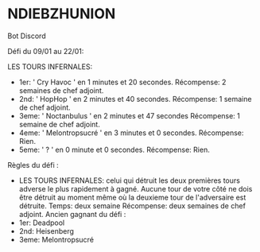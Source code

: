 # NDIEBZHUNION
Bot Discord


Défi du 09/01 au 22/01:

LES TOURS INFERNALES:

- 1er: ' Cry Havoc ' en 1 minutes et 20 secondes.
Récompense: 2 semaines de chef adjoint.
- 2nd: ' HopHop ' en 2 minutes et 40 secondes.
Récompense: 1 semaine de chef adjoint.
- 3eme: ' Noctanbulus ' en 2 minutes et 47 secondes
Récompense: 1 semaine de chef adjoint.
- 4eme: ' Melontropsucré ' en 3 minutes et 0 secondes.
Récompense: Rien.
- 5eme: ' ? ' en 0 minute et 0 secondes.
Récompense: Rien.


Règles du défi :
- LES TOURS INFERNALES: celui qui détruit les deux premières tours adverse le plus rapidement à gagné.
Aucune tour de votre côté ne dois être détruit au moment même où la deuxieme tour de l'adversaire est détruite.
Temps: deux semaine
Récompense: deux semaines de chef adjoint.
Ancien gagnant du défi :
- 1er: Deadpool
- 2nd: Heisenberg
- 3eme: Melontropsucré
